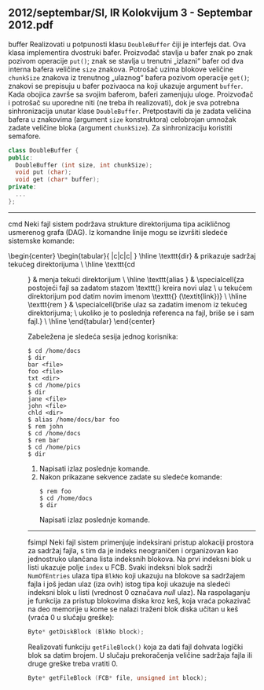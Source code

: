 2012/septembar/SI, IR Kolokvijum 3 - Septembar 2012.pdf
--------------------------------------------------------------------------------
buffer
Realizovati u potpunosti klasu `DoubleBuffer` čiji je interfejs dat. Ova klasa implementira
dvostruki bafer. Proizvođač stavlja u bafer znak po znak pozivom operacije `put()`; znak se
stavlja u trenutni „izlazni“ bafer od dva interna bafera veličine `size` znakova. Potrošač uzima
blokove veličine `chunkSize` znakova iz trenutnog „ulaznog“ bafera pozivom operacije `get()`;
znakovi se prepisuju u bafer pozivaoca na koji ukazuje argument `buffer`. Kada obojica završe
sa svojim baferom, baferi zamenjuju uloge. Proizvođač i potrošač su uporedne niti (ne treba ih
realizovati), dok je sva potrebna sinhronizacija unutar klase `DoubleBuffer`. Pretpostaviti da je
zadata veličina bafera u znakovima (argument `size` konstruktora) celobrojan umnožak zadate
veličine bloka (argument `chunkSize`). Za sinhronizaciju koristiti semafore.
```cpp
class DoubleBuffer {
public:
  DoubleBuffer (int size, int chunkSize);
  void put (char);
  void get (char* buffer);
private:
  ...
};
```

--------------------------------------------------------------------------------
cmd
Neki fajl sistem podržava strukture direktorijuma tipa acikličnog usmerenog grafa (DAG). Iz
komandne linije mogu se izvršiti sledeće sistemske komande:

\begin{center}
\begin{tabular}{ |c|c|c| }
\hline
\texttt{dir} & prikazuje sadržaj tekućeg direktorijuma \\
\hline
\texttt{cd <dir>} & menja tekući direktorijum \\
\hline
\texttt{alias <file> <newname>} & \specialcell{za postojeći fajl sa zadatom stazom \texttt{<file>} kreira novi ulaz \\ u tekućem direktorijum pod datim novim imenom \texttt{<newname>} (\textit{link})} \\
\hline
\texttt{rem <file>} & \specialcell{briše ulaz sa zadatim imenom iz tekućeg direktorijuma; \\ ukoliko je to poslednja referenca na fajl, briše se i sam fajl.} \\
\hline
\end{tabular}
\end{center}

Zabeležena je sledeća sesija jednog korisnika:
```shell
$ cd /home/docs
$ dir
bar <file>
foo <file>
txt <dir>
$ cd /home/pics
$ dir
jane <file>
john <file>
chld <dir>
$ alias /home/docs/bar foo
$ rem john
$ cd /home/docs
$ rem bar
$ cd /home/pics
$ dir
```

1. Napisati izlaz poslednje komande.
2. Nakon prikazane sekvence zadate su sledeće komande:
   ```shell
   $ rem foo
   $ cd /home/docs
   $ dir
   ```
   Napisati izlaz poslednje komande.

--------------------------------------------------------------------------------
fsimpl
Neki fajl sistem primenjuje indeksirani pristup alokaciji prostora za sadržaj fajla, s tim da je
indeks neograničen i organizovan kao jednostruko ulančana lista indeksnih blokova. Na prvi
indeksni blok u listi ukazuje polje `index` u FCB. Svaki indeksni blok sadrži `NumOfEntries`
ulaza tipa `BlkNo` koji ukazuju na blokove sa sadržajem fajla i još jedan ulaz (iza ovih) istog
tipa koji ukazuje na sledeći indeksni blok u listi (vrednost 0 označava *null* ulaz). Na
raspolaganju je funkcija za pristup blokovima diska kroz keš, koja vraća pokazivač na deo
memorije u kome se nalazi traženi blok diska učitan u keš (vraća 0 u slučaju greške):
```cpp
Byte* getDiskBlock (BlkNo block);
```
Realizovati funkciju `getFileBlock()` koja za dati fajl dohvata logički blok sa datim brojem.
U slučaju prekoračenja veličine sadržaja fajla ili druge greške treba vratiti 0.
```cpp
Byte* getFileBlock (FCB* file, unsigned int block);
```
